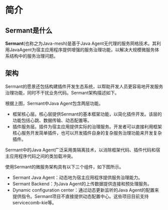 # 简介
## Sermant是什么

**Sermant**(也称之为Java-mesh)是基于Java Agent无代理的服务网格技术。其利用JavaAgent为宿主应用程序提供增强的服务治理功能，以解决大规模微服务体系结构中的服务治理问题。

## 架构
Sermant的愿景还包括构建插件开发生态系统，以帮助开发人员更容易地开发服务治理功能，同时不干扰业务代码。Sermant架构描述如下。

<MyImage src="/docs-img/sermant-product-arch.png"></MyImage>

根据上图，Sermant中Java Agent包含两层功能。

- 框架核心层。核心层提供Sermant的基本框架功能，以简化插件开发。该层的功能包括心跳、数据传输、动态配置等。
- 插件服务层。插件为宿主应用提供实际的治理服务。开发者可以直接利用框架核心服务开发简单插件，也可以开发插件自身的复杂服务治理功能来开发复杂插件。

Sermant中的Java Agent广泛采用类隔离技术，以消除框架代码、插件代码和宿主应用程序代码之间的类加载冲突。

使用Sermant的微服务架构具有以下三个组件，如下图所示。

<MyImage src="/docs-img/sermant-rt-arch.png"></MyImage>

- Sermant Java Agent：动态地为宿主应用程序提供服务治理能力。
- Sermant Backend：为Java Agent的上传数据提供连接和预处理服务。
- Dynamic configuration center：通过动态更新监听的Java Agent的配置来提供指令。Sermant项目不直接提供动态配置中心。这些项目目前支持servicecomb-kie等。